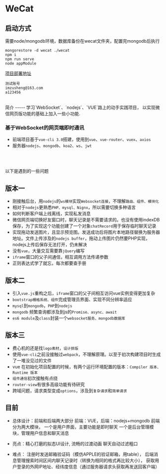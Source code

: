 WeCat
======

启动方式
-----------
需要node/mongodb环境，数据库备份在wecat文件夹，配置完mongodb后执行
```
mongorestore -d wecat ./wecat
npm i
npm run serve
node appModule
```

[项目部署地址](https://zusheng.club/chatV2)
```
测试账号
imzusheng@163.com
a123456
```
<br/>
简介
-----
学习`WebSocket`、`nodejs`、`VUE`路上的动手实践项目，
以实现微信网页版功能的基础上加入一些小功能.

### 基于WebSocket的网页端即时通讯
* 前端项目基于`vue-cli 3.0`搭建，使用到`vue`、`vue-router`、`vuex`、`axios`
* 服务器`nodejs`、`mongodb`、`koa2`、`ws`、`jwt`

<br />
<br />

以下是遇到的一些问题
## 版本一
* 刚接触后台，用`nodejs`的`ws模块`实现`Websocket连接`，不理解`路由、组件、模块化`    
* 相对于`nodejs`更熟悉`PHP、mysql、Nignx`，所以需要切换多种语言    
* 如何判断客户端上线离线，实现私发消息
* 微信网页端切换好友窗口时，聊天记录是不需要请求的。也没有使用indexDB保存，为了实现这个功能创建了一个对象`chatRecord`用于保存临时聊天记录
* 实现拖动发送图片，且显示预览图。发送成功后将图片本地路径替换为服务器地址。文件上传涉及的`nodejs buffer`，拖动上传图片仍然要PHP实现，nodejs上传后保存无法打开，仍未解决
* 没有`vue`，大量交互需要靠`jQuery`编写
* `iframe`窗口的父子间通信，相互调用方法传递参数
* 正则表达式学了就忘，每次都要查手册

## 版本二
* 引入`vue.js`重构之后，`iframe`窗口的父子间相互访问vue实例变得更加复杂
* `bootstrap栅格系统、组件`完成管理员界面、实现不同分辨率适应
* `mysql`到`mongodb`，`PHP`到`nodejs`
* `mongodb` 频繁查询都涉及到js的`Promise、async、await`    
* `es6 module`及`class`封装一个`websocket服务、mongodb数据库`

## 版本三
* 费心机的还是找`logo素材`，`设计排版`
* 使用`vue-cli`之前没接触过`webpack`，不理解原理。以至于初次构建项目时生成了一堆没见过的文件
* vue 在初始化项目配置的时候，有两个运行环境配置的版本：`Compiler 版本、Runtime 版本`
* `组件通信`初次接触有点绕
* `router-view`有很多高级功能有待研究
* 跨域问题，请求类型变成`options`，涉及到`复杂请求`和`简单请求`

## 目前
* 总体设计：前端和后端两大部分
  前端：VUE，后端：nodejs+mongodb
  前端分为两大模块，
  一个是用户界面，主要功能是即时聊天
  一个是后台管理模块，管理用户信息和聊天消息
  
* 亮点：精心打磨的拟态UI设计,
  流畅的过渡动画
  聊天自动过滤粗口

* 难点：
  注册时发送邮箱验证码（模仿APPLE的验证邮箱，用table），
  后端消息管理搜索时间区间内聊天记录时（转换为相同的格式再比较大小），
  获取用户登录的外网IP地址、经纬度信息（通过服务器请求头获取再发送回客户端）
